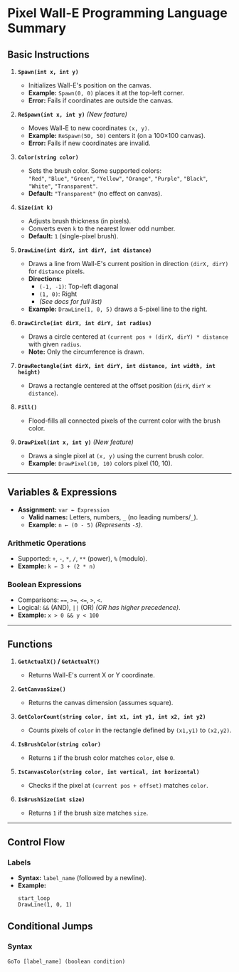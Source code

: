 # Pixel Wall-E Programming Language Summary

## Basic Instructions

1. **`Spawn(int x, int y)`**  
   - Initializes Wall-E's position on the canvas.  
   - **Example:** `Spawn(0, 0)` places it at the top-left corner.  
   - **Error:** Fails if coordinates are outside the canvas.  

2. **`ReSpawn(int x, int y)`** *(New feature)*  
   - Moves Wall-E to new coordinates `(x, y)`.  
   - **Example:** `ReSpawn(50, 50)` centers it (on a 100×100 canvas).  
   - **Error:** Fails if new coordinates are invalid.  

3. **`Color(string color)`**  
   - Sets the brush color. Some supported colors:  
     `"Red"`, `"Blue"`, `"Green"`, `"Yellow"`, `"Orange"`, `"Purple"`, `"Black"`, `"White"`, `"Transparent"`.  
   - **Default:** `"Transparent"` (no effect on canvas).  

4. **`Size(int k)`**  
   - Adjusts brush thickness (in pixels).  
   - Converts even `k` to the nearest lower odd number.  
   - **Default:** `1` (single-pixel brush).  

5. **`DrawLine(int dirX, int dirY, int distance)`**  
   - Draws a line from Wall-E's current position in direction `(dirX, dirY)` for `distance` pixels.  
   - **Directions:**  
     - `(-1, -1)`: Top-left diagonal  
     - `(1, 0)`: Right  
     - *(See docs for full list)*  
   - **Example:** `DrawLine(1, 0, 5)` draws a 5-pixel line to the right.  

6. **`DrawCircle(int dirX, int dirY, int radius)`**  
   - Draws a circle centered at `(current pos + (dirX, dirY) * distance` with given `radius`.  
   - **Note:** Only the circumference is drawn.  

7. **`DrawRectangle(int dirX, int dirY, int distance, int width, int height)`**  
   - Draws a rectangle centered at the offset position (`dirX`, `dirY` × `distance`).  

8. **`Fill()`**  
   - Flood-fills all connected pixels of the current color with the brush color.  

9. **`DrawPixel(int x, int y)`** *(New feature)*  
   - Draws a single pixel at `(x, y)` using the current brush color.  
   - **Example:** `DrawPixel(10, 10)` colors pixel (10, 10).  

---

## Variables & Expressions
- **Assignment:** `var ← Expression`  
  - **Valid names:** Letters, numbers, `_` (no leading numbers/`_`).  
  - **Example:** `n ← (0 - 5)` *(Represents `-5`)*.  

### Arithmetic Operations
- Supported: `+`, `-`, `*`, `/`, `**` (power), `%` (modulo).  
- **Example:** `k ← 3 + (2 * n)`  

### Boolean Expressions
- Comparisons: `==`, `>=`, `<=`, `>`, `<`.  
- Logical: `&&` (AND), `||` (OR) *(OR has higher precedence)*.  
- **Example:** `x > 0 && y < 100`  

---

## Functions
1. **`GetActualX()` / `GetActualY()`**  
   - Returns Wall-E's current X or Y coordinate.  

2. **`GetCanvasSize()`**  
   - Returns the canvas dimension (assumes square).  

3. **`GetColorCount(string color, int x1, int y1, int x2, int y2)`**  
   - Counts pixels of `color` in the rectangle defined by `(x1,y1)` to `(x2,y2)`.  

4. **`IsBrushColor(string color)`**  
   - Returns `1` if the brush color matches `color`, else `0`.  

5. **`IsCanvasColor(string color, int vertical, int horizontal)`**  
   - Checks if the pixel at `(current pos + offset)` matches `color`.  

6. **`IsBrushSize(int size)`**  
   - Returns `1` if the brush size matches `size`.  

---

## Control Flow
### Labels
- **Syntax:** `label_name` (followed by a newline).  
- **Example:**  
  ```plaintext
  start_loop
  DrawLine(1, 0, 1)

## Conditional Jumps

### Syntax
```plaintext
GoTo [label_name] (boolean condition)